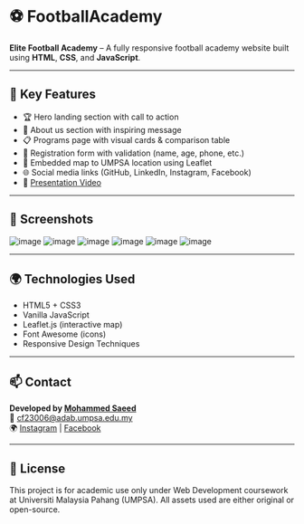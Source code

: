 # ⚽ FootballAcademy

**Elite Football Academy** – A fully responsive football academy website built using **HTML**, **CSS**, and **JavaScript**.

---

## 🚀 Key Features

- 🏆 Hero landing section with call to action
- 📖 About us section with inspiring message
- 📋 Programs page with visual cards & comparison table
- 📝 Registration form with validation (name, age, phone, etc.)
- 📍 Embedded map to UMPSA location using Leaflet
- 🌐 Social media links (GitHub, LinkedIn, Instagram, Facebook)
- 🎥 [Presentation Video](https://youtu.be/M9OFGXX_A4w)

---

## 📸 Screenshots

![image](https://github.com/user-attachments/assets/e14e78e8-f95f-44c7-8576-783f0f784b40)
![image](https://github.com/user-attachments/assets/53821789-3ffd-44b9-bc81-2ff2086e5377)
![image](https://github.com/user-attachments/assets/0447be71-5d1a-4f7a-86c1-3ee2aa2346fd)
![image](https://github.com/user-attachments/assets/e583323c-d517-4042-803e-926f63d26030)
![image](https://github.com/user-attachments/assets/3f37eb9e-c388-4a13-9421-f06b9f45e2c7)
![image](https://github.com/user-attachments/assets/0bba4b4d-e104-4482-a6d3-e32efa25b7a7)




---

## 🌍 Technologies Used

- HTML5 + CSS3
- Vanilla JavaScript
- Leaflet.js (interactive map)
- Font Awesome (icons)
- Responsive Design Techniques

---

## 📫 Contact

**Developed by [Mohammed Saeed](https://www.linkedin.com/in/mohammedsaeed1010/)**  
📧 [cf23006@adab.umpsa.edu.my](mailto:cf23006@adab.umpsa.edu.my)  
🌍 [Instagram](https://www.instagram.com/mk_10ka/) | [Facebook](https://www.facebook.com/profile.php?id=100002809449220)

---

## 📝 License

This project is for academic use only under Web Development coursework at Universiti Malaysia Pahang (UMPSA). All assets used are either original or open-source.

